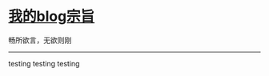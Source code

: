 # [我的blog宗旨](https://github.com/ReuenthalLee/blogs/issues/2)

畅所欲言，无欲则刚

---

testing testing testing 